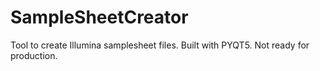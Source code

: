# SampleSheetCreator
Tool to create Illumina samplesheet files. Built with PYQT5. Not ready for production.
